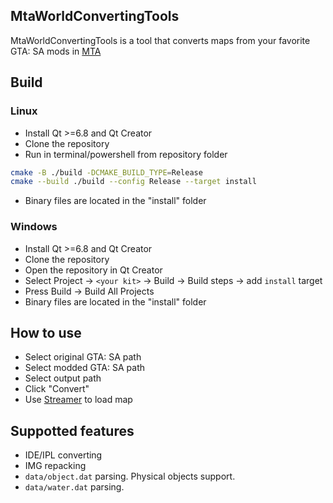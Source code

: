 
## MtaWorldConvertingTools

MtaWorldConvertingTools is a tool that converts maps from your favorite GTA: SA mods in [MTA](https://github.com/multitheftauto/mtasa-blue)

## Build
### Linux
* Install Qt >=6.8 and Qt Creator
* Clone the repository
* Run in terminal/powershell from repository folder
```bash
cmake -B ./build -DCMAKE_BUILD_TYPE=Release
cmake --build ./build --config Release --target install
```
* Binary files are located in the "install" folder

### Windows
* Install Qt >=6.8 and Qt Creator
* Clone the repository
* Open the repository in Qt Creator
* Select Project -> `<your kit>` -> Build -> Build steps -> add `install` target
* Press Build -> Build All Projects
* Binary files are located in the "install" folder

## How to use
* Select original GTA: SA path
* Select modded GTA: SA path
* Select output path
* Click "Convert"
* Use [Streamer](https://github.com/TheNormalnij/Streamer) to load map

## Suppotted features
* IDE/IPL converting
* IMG repacking
* `data/object.dat` parsing. Physical objects support.
* `data/water.dat` parsing.
